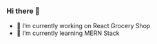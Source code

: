 ### Hi there 👋

- 🔭 I’m currently working on React Grocery Shop
- 🌱 I’m currently learning MERN Stack


